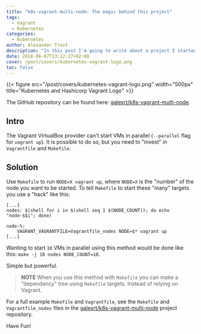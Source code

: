 ```yaml
---
title: "k8s-vagrant-multi-node: The magic behind this project"
tags:
  - Vagrant
  - Kubernetes
categories:
  - Kubernetes
author: Alexander Trost
description: "In this post I'm going to write about a project I started to speed up multi-node Kubernetes dev environments. I'm going to especially explain how to simple it can be to start VirtualBox VMs in parallel."
date: 2018-06-07T13:12:27+02:00
cover: /post/covers/kubernetes-vagrant-logo.png
toc: false
---
```


{{< figure src="/post/covers/kubernetes-vagrant-logo.png" width="500px" title="Kubernetes and Hashicorp Vagrant Logo" >}}

The GitHub repository can be found here: [galexrt/k8s-vagrant-multi-node](https://github.com/galexrt/k8s-vagrant-multi-node).

## Intro

The Vagrant VirtualBox provider can't start VMs in parallel (`--parallel` flag for `vagrant up`).
It is possible to do so, but you need to "invest" in `Vagrantfile` and `Makefile`.

## Solution

Use `Makefile` to run `NODE=X vagrant up`, where `NODE=X` is the "number" of the node you want to be started.
To tell `Makefile` to start these "many" targets you use a "hack" like this:
```console
[...]
nodes: $(shell for i in $(shell seq 1 $(NODE_COUNT)); do echo "node-$$i"; done)

node-%:
	VAGRANT_VAGRANTFILE=Vagrantfile_nodes NODE=$* vagrant up
[...]
```
Wanting to start `10` VMs in parallel using this method would be done like this: `make -j 10 nodes NODE_COUNT=10`.

Simple but powerful.
> **NOTE** When you use this method with `Makefile` you can make a "dependency" tree using `Makefile` targets.
> Instead of relying on Vagrant.

For a full example `Makefile` and `Vagrantfile`, see the `Makefile` and `Vagrantfile_nodes` files in the [galexrt/k8s-vagrant-multi-node](https://github.com/galexrt/k8s-vagrant-multi-node) project repository.

Have Fun!
